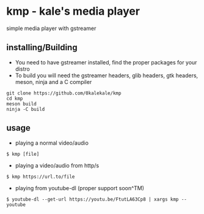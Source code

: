 # kmp - kale's media player

simple media player with gstreamer

## installing/Building

- You need to have gstreamer installed, find the proper packages for your distro
- To build you will need the gstreamer headers, glib headers, gtk headers, meson, ninja and a C compiler

```
git clone https://github.com/0kalekale/kmp
cd kmp
meson build
ninja -C build
```

## usage

- playing a normal video/audio

```
$ kmp [file]
```

- playing a video/audio from http/s

```
$ kmp https://url.to/file
```

- playing from youtube-dl (proper support soon^TM)

```
$ youtube-dl --get-url https://youtu.be/FtutLA63Cp8 | xargs kmp --youtube
```
